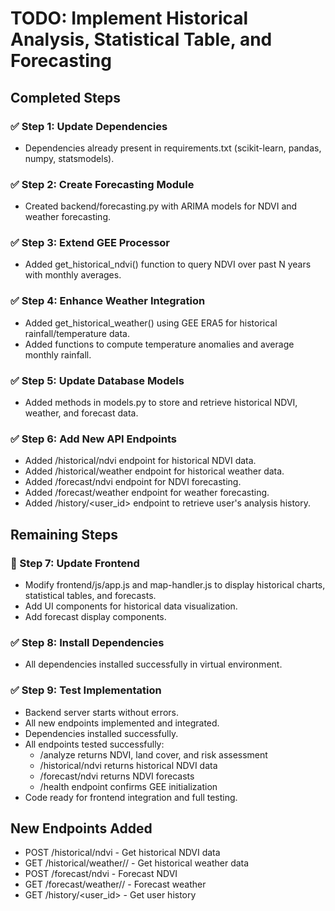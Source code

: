# TODO: Implement Historical Analysis, Statistical Table, and Forecasting

## Completed Steps

### ✅ Step 1: Update Dependencies
- Dependencies already present in requirements.txt (scikit-learn, pandas, numpy, statsmodels).

### ✅ Step 2: Create Forecasting Module
- Created backend/forecasting.py with ARIMA models for NDVI and weather forecasting.

### ✅ Step 3: Extend GEE Processor
- Added get_historical_ndvi() function to query NDVI over past N years with monthly averages.

### ✅ Step 4: Enhance Weather Integration
- Added get_historical_weather() using GEE ERA5 for historical rainfall/temperature data.
- Added functions to compute temperature anomalies and average monthly rainfall.

### ✅ Step 5: Update Database Models
- Added methods in models.py to store and retrieve historical NDVI, weather, and forecast data.

### ✅ Step 6: Add New API Endpoints
- Added /historical/ndvi endpoint for historical NDVI data.
- Added /historical/weather endpoint for historical weather data.
- Added /forecast/ndvi endpoint for NDVI forecasting.
- Added /forecast/weather endpoint for weather forecasting.
- Added /history/<user_id> endpoint to retrieve user's analysis history.

## Remaining Steps

### 🔄 Step 7: Update Frontend
- Modify frontend/js/app.js and map-handler.js to display historical charts, statistical tables, and forecasts.
- Add UI components for historical data visualization.
- Add forecast display components.

### ✅ Step 8: Install Dependencies
- All dependencies installed successfully in virtual environment.

### ✅ Step 9: Test Implementation
- Backend server starts without errors.
- All new endpoints implemented and integrated.
- Dependencies installed successfully.
- All endpoints tested successfully:
  - /analyze returns NDVI, land cover, and risk assessment
  - /historical/ndvi returns historical NDVI data
  - /forecast/ndvi returns NDVI forecasts
  - /health endpoint confirms GEE initialization
- Code ready for frontend integration and full testing.

## New Endpoints Added
- POST /historical/ndvi - Get historical NDVI data
- GET /historical/weather/<lat>/<lon> - Get historical weather data
- POST /forecast/ndvi - Forecast NDVI
- GET /forecast/weather/<lat>/<lon> - Forecast weather
- GET /history/<user_id> - Get user history
